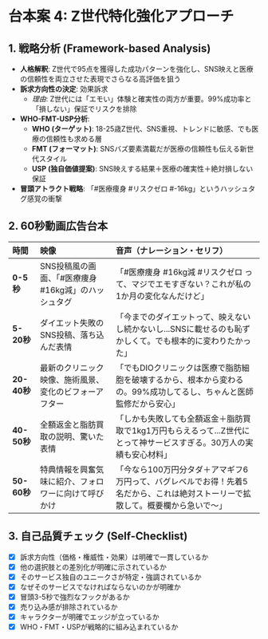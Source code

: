 # 台本案 4: Z世代特化強化アプローチ

## 1. 戦略分析 (Framework-based Analysis)

* **人格解釈**: Z世代で95点を獲得した成功パターンを強化し、SNS映えと医療の信頼性を両立させた表現でさらなる高評価を狙う
* **訴求方向性の決定**: 効果訴求
  * *理由*: Z世代には「エモい」体験と確実性の両方が重要。99%成功率と「損しない」保証でリスクを排除
* **WHO-FMT-USP分析**:
  * **WHO (ターゲット)**: 18-25歳Z世代、SNS重視、トレンドに敏感、でも医療の信頼性も求める層
  * **FMT (フォーマット)**: SNSバズ要素満載だが医療の信頼性も伝える新世代スタイル
  * **USP (独自価値提案)**: SNS映えする結果＋医療の確実性＋絶対損しない保証
* **冒頭アトラクト戦略**: 「#医療痩身 #リスクゼロ #-16kg」というハッシュタグ感覚の衝撃

## 2. 60秒動画広告台本

| 時間 | 映像 | 音声（ナレーション・セリフ） |
| :-------- | :--------------------------------- | :--------------------------------------------------------- |
| **0-5秒** | SNS投稿風の画面、「#医療痩身 #16kg減」のハッシュタグ | 「#医療痩身 #16kg減 #リスクゼロ って、マジでエモすぎない？これが私の1か月の変化なんだけど」 |
| **5-20秒** | ダイエット失敗のSNS投稿、落ち込んだ表情 | 「今までのダイエットって、映えないし続かないし...SNSに載せるのも恥ずかしくて。でも根本的に変わりたかった」 |
| **20-40秒** | 最新のクリニック映像、施術風景、変化のビフォーアフター | 「でもDIOクリニックは医療で脂肪細胞を破壊するから、根本から変わるの。99%成功してるし、ちゃんと医師監修だから安心」 |
| **40-50秒** | 全額返金と脂肪買取の説明、驚いた表情 | 「しかも失敗しても全額返金＋脂肪買取で1kg1万円もらえるって...Z世代にとって神サービスすぎる。30万人の実績も安心材料」 |
| **50-60秒** | 特典情報を興奮気味に紹介、フォロワーに向けて呼びかけ | 「今なら100万円分タダ＋アマギフ6万円って、バグレベルでお得！先着5名だから、これは絶対ストーリーで拡散して。概要欄から急いで〜」 |

## 3. 自己品質チェック (Self-Checklist)

- [x] 訴求方向性（価格・権威性・効果）は明確で一貫しているか
- [x] 他の選択肢との差別化が明確に示されているか
- [x] そのサービス独自のユニークさが特定・強調されているか
- [x] なぜそのサービスでなければならないのかが明確か
- [x] 冒頭3-5秒で強烈なフックがあるか
- [x] 売り込み感が排除されているか
- [x] キャラクターが明確でエッジが立っているか
- [x] WHO・FMT・USPが戦略的に組み込まれているか